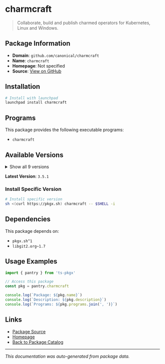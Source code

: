 # charmcraft

> Collaborate, build and publish charmed operators for Kubernetes, Linux and Windows.

## Package Information

- **Domain**: `github.com/canonical/charmcraft`
- **Name**: `charmcraft`
- **Homepage**: Not specified
- **Source**: [View on GitHub](https://github.com/pkgxdev/pantry/tree/main/projects/github.com/canonical/charmcraft/package.yml)

## Installation

```bash
# Install with launchpad
launchpad install charmcraft
```

## Programs

This package provides the following executable programs:

- `charmcraft`

## Available Versions

<details>
<summary>Show all 9 versions</summary>

- `3.5.1`, `3.5.0`, `3.4.3`, `3.3.3`, `3.3.2`
- `3.3.0`, `3.2.2`, `3.2.1`, `2.7.5`

</details>

**Latest Version**: `3.5.1`

### Install Specific Version

```bash
# Install specific version
sh <(curl https://pkgx.sh) charmcraft -- $SHELL -i
```

## Dependencies

This package depends on:

- `pkgx.sh^1`
- `libgit2.org~1.7`

## Usage Examples

```typescript
import { pantry } from 'ts-pkgx'

// Access this package
const pkg = pantry.charmcraft

console.log(`Package: ${pkg.name}`)
console.log(`Description: ${pkg.description}`)
console.log(`Programs: ${pkg.programs.join(', ')}`)
```

## Links

- [Package Source](https://github.com/pkgxdev/pantry/tree/main/projects/github.com/canonical/charmcraft/package.yml)
- [Homepage](#)
- [Back to Package Catalog](../../package-catalog.md)

---

*This documentation was auto-generated from package data.*
